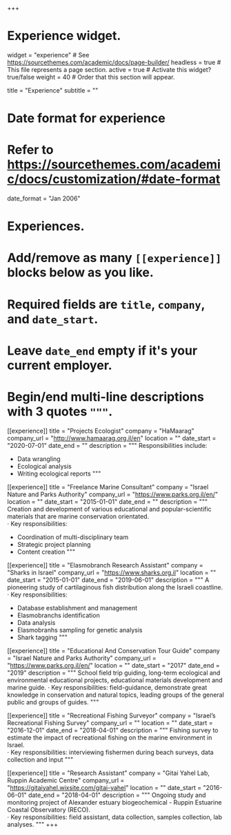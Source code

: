 +++
# Experience widget.
widget = "experience"  # See https://sourcethemes.com/academic/docs/page-builder/
headless = true  # This file represents a page section.
active = true  # Activate this widget? true/false
weight = 40  # Order that this section will appear.

title = "Experience"
subtitle = ""

# Date format for experience
#   Refer to https://sourcethemes.com/academic/docs/customization/#date-format
date_format = "Jan 2006"

# Experiences.
#   Add/remove as many `[[experience]]` blocks below as you like.
#   Required fields are `title`, `company`, and `date_start`.
#   Leave `date_end` empty if it's your current employer.
#   Begin/end multi-line descriptions with 3 quotes `"""`.
[[experience]]
  title = "Projects Ecologist"
  company = "HaMaarag"
  company_url = "http://www.hamaarag.org.il/en"
  location = ""
  date_start = "2020-07-01"
  date_end = ""
  description = """
  Responsibilities include:
  
  * Data wrangling
  * Ecological analysis
  * Writing ecological reports
  """

[[experience]]
  title = "Freelance Marine Consultant"
  company = "Israel Nature and Parks Authority"
  company_url = "https://www.parks.org.il/en/"
  location = ""
  date_start = "2015-01-01"
  date_end = ""
  description = """
  Creation and development of various educational and popular-scientific materials that are marine conservation orientated.  
· Key responsibilities:  

  * Coordination of multi-disciplinary team
  * Strategic project planning
  * Content creation
  """

[[experience]]
  title = "Elasmobranch Research Assistant"
  company = "Sharks in Israel"
  company_url = "https://www.sharks.org.il"
  location = ""
  date_start = "2015-01-01"
  date_end = "2019-06-01"
  description = """
  A pioneering study of cartilaginous fish distribution along the Israeli coastline.  
· Key responsibilities:  

  * Database establishment and management
  * Elasmobranchs identification
  * Data analysis
  * Elasmobranhs sampling for genetic analysis
  * Shark tagging
  """
  
  
[[experience]]
  title = "Educational And Conservation Tour Guide"
  company = "Israel Nature and Parks Authority"
  company_url = "https://www.parks.org.il/en/"
  location = ""
  date_start = "2017"
  date_end = "2019"
  description = """
  School field trip guiding, long-term ecological and environmental educational projects, educational materials development and marine guide.
· Key responsibilities: field-guidance, demonstrate great knowledge in conservation and natural topics, leading groups of the general public and groups of guides.
  """
  
  [[experience]]
  title = "Recreational Fishing Surveyor"
  company = "Israel’s Recreational Fishing Survey"
  company_url = ""
  location = ""
  date_start = "2016-12-01"
  date_end = "2018-04-01"
  description = """
  Fishing survey to estimate the impact of recreational fishing on the marine environment in Israel.  
· Key responsibilities:  interviewing fishermen during beach surveys, data collection and input
  """
  
  
  [[experience]]
  title = "Research Assistant"
  company = "Gitai Yahel Lab, Ruppin Academic Centre"
  company_url = "https://gitaiyahel.wixsite.com/gitai-yahel"
  location = ""
  date_start = "2016-06-01"
  date_end = "2018-04-01"
  description = """
  Ongoing study and monitoring project of Alexander estuary biogeochemical - Ruppin Estuarine Coastal Observatory (RECO).  
· Key responsibilities: field assistant, data collection, samples collection, lab analyses.
  """
+++

